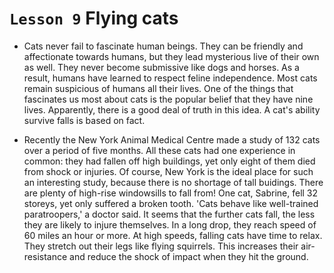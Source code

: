 # `Lesson 9` Flying cats

* Cats never fail to fascinate human beings. They can be friendly and affectionate towards humans, but they lead mysterious live of their own as well. They never become submissive like dogs and horses. As a result, humans have learned to respect feline independence. Most cats remain suspicious of humans all their lives. One of the things that fascinates us most about cats is the popular belief that they have nine lives. Apparently, there is a good deal of truth in this idea. A cat's ability survive falls is based on fact.

* Recently the New York Animal Medical Centre made a study of 132 cats over a period of five months. All these cats had one experience in common: they had fallen off high buildings, yet only eight of them died from shock or injuries. Of course, New York is the ideal place for such an interesting study, because there is no shortage of tall buidings. There are plenty of high-rise windowsills to fall from! One cat, Sabrine, fell 32 storeys, yet only suffered a broken tooth. 'Cats behave like well-trained paratroopers,' a doctor said. It seems that the further cats fall, the less they are likely to injure themselves. In a long drop, they reach speed of 60 miles an hour or more. At high speeds, falling cats have time to relax. They stretch out their legs like flying squirrels. This increases their air-resistance and reduce the shock of impact when they hit the ground.

